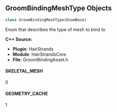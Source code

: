 ## GroomBindingMeshType Objects

```python
class GroomBindingMeshType(EnumBase)
```

Enum that describes the type of mesh to bind to

**C++ Source:**

- **Plugin**: HairStrands
- **Module**: HairStrandsCore
- **File**: GroomBindingAsset.h

<a id="unreal.GroomBindingMeshType.SKELETAL_MESH"></a>

#### SKELETAL_MESH

0

<a id="unreal.GroomBindingMeshType.GEOMETRY_CACHE"></a>

#### GEOMETRY_CACHE

1

<a id="unreal.GroomBasisType"></a>